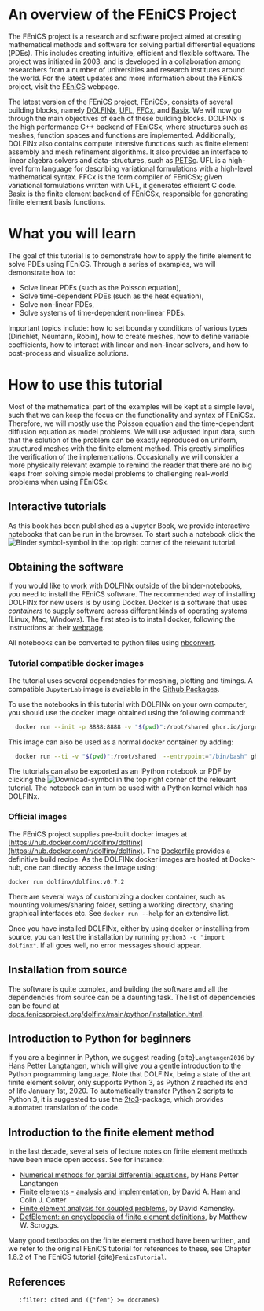 # An overview of the FEniCS Project

The FEniCS project is a research and software project aimed at creating mathematical methods and software for solving partial differential equations (PDEs). This includes creating intuitive, efficient and flexible software. The project was initiated in 2003, and is developed in a collaboration among researchers from a number of universities and research institutes around the world. For the latest updates and more information about the FEniCS project, visit the [FEniCS](https://fenicsproject.org) webpage.

The latest version of the FEniCS project, FEniCSx, consists of several building blocks, namely [DOLFINx](https://github.com/FEniCS/dolfinx), [UFL](https://github.com/FEniCS/ufl), [FFCx](https://github.com/FEniCS/ffcx), and [Basix](https://github.com/FEniCS/basix/). We will now go through the main objectives of each of these building blocks. DOLFINx is the high performance C++ backend of FEniCSx, where structures such as meshes, function spaces and functions are implemented.
Additionally, DOLFINx also contains compute intensive functions such as finite element assembly and mesh refinement algorithms. It also provides an interface to linear algebra solvers and data-structures, such as [PETSc](https://www.mcs.anl.gov/petsc/). UFL is a high-level form language for describing variational formulations with a high-level mathematical syntax. FFCx is the form compiler of FEniCSx; given variational formulations written with UFL, it generates efficient C code. Basix is the finite element backend of FEniCSx, responsible for generating finite element basis functions.

# What you will learn

The goal of this tutorial is to demonstrate how to apply the finite element to solve PDEs using FEniCS. Through a series of examples, we will demonstrate how to:

- Solve linear PDEs (such as the Poisson equation),
- Solve time-dependent PDEs (such as the heat equation),
- Solve non-linear PDEs,
- Solve systems of time-dependent non-linear PDEs.

Important topics include: how to set boundary conditions of various types (Dirichlet, Neumann, Robin), how to create meshes, how to define variable coefficients, how to interact with linear and non-linear solvers, and how to post-process and visualize solutions.

# How to use this tutorial

Most of the mathematical part of the examples will be kept at a simple level, such that we can keep the focus on the functionality and syntax of FEniCSx. Therefore, we will mostly use the Poisson equation and the time-dependent diffusion equation as model problems. We will use adjusted input data, such that the solution of the problem can be exactly reproduced on uniform, structured meshes with the finite element method. This greatly simplifies the verification of the implementations.
Occasionally we will consider a more physically relevant example to remind the reader that there are no big leaps from solving simple model problems to challenging real-world problems when using FEniCSx.

## Interactive tutorials

As this book has been published as a Jupyter Book, we provide interactive notebooks that can be run in the browser. To start such a notebook click the ![Binder symbol](binder.png)-symbol in the top right corner of the relevant tutorial.

## Obtaining the software

If you would like to work with DOLFINx outside of the binder-notebooks, you need to install the FEniCS software.
The recommended way of installing DOLFINx for new users is by using Docker.
Docker is a software that uses _containers_ to supply software across different kinds of operating systems (Linux, Mac, Windows). The first step is to install docker, following the instructions at their [webpage](https://docs.docker.com/get-started/).

All notebooks can be converted to python files using [nbconvert](https://nbconvert.readthedocs.io/en/latest/).

### Tutorial compatible docker images

The tutorial uses several dependencies for meshing, plotting and timings. A compatible `JupyterLab` image is available in the [Github Packages](https://github.com/jorgensd/dolfinx-tutorial/pkgs/container/dolfinx-tutorial).

To use the notebooks in this tutorial with DOLFINx on your own computer, you should use the docker image obtained using the following command:

```bash
  docker run --init -p 8888:8888 -v "$(pwd)":/root/shared ghcr.io/jorgensd/dolfinx-tutorial:v0.7.2
```

This image can also be used as a normal docker container by adding:

```bash
  docker run --ti -v "$(pwd)":/root/shared  --entrypoint="/bin/bash" ghcr.io/jorgensd/dolfinx-tutorial:v0.7.2
```

The tutorials can also be exported as an IPython notebook or PDF by clicking the ![Download](save.png)-symbol in the top right corner of the relevant tutorial. The notebook can in turn be used with a Python kernel which has DOLFINx.

### Official images

The FEniCS project supplies pre-built docker images at [https://hub.docker.com/r/dolfinx/dolfinx](https://hub.docker.com/r/dolfinx/dolfinx).
The [Dockerfile](https://github.com/FEniCS/dolfinx/blob/main/docker/Dockerfile)
provides a definitive build recipe. As the DOLFINx docker images are hosted at Docker-hub, one can directly access the image using:

```
docker run dolfinx/dolfinx:v0.7.2
```

There are several ways of customizing a docker container, such as mounting volumes/sharing folder, setting a working directory, sharing graphical interfaces etc. See `docker run --help` for an extensive list.

Once you have installed DOLFINx, either by using docker or installing from source, you can test the installation by running `python3 -c "import dolfinx"`. If all goes well, no error messages should appear.

## Installation from source

The software is quite complex, and building the software and all the dependencies from source can be a daunting task. The list of dependencies can be found at [docs.fenicsproject.org/dolfinx/main/python/installation.html](https://docs.fenicsproject.org/dolfinx/main/python/installation.html).

## Introduction to Python for beginners

If you are a beginner in Python, we suggest reading {cite}`Langtangen2016` by Hans Petter Langtangen, which will give you a gentle introduction to the Python programming language. Note that DOLFINx, being a state of the art finite element solver, only supports Python 3, as Python 2 reached its end of life January 1st, 2020. To automatically transfer Python 2 scripts to Python 3, it is suggested to use the [2to3](https://docs.python.org/3/library/2to3.html)-package, which provides automated translation of the code.

## Introduction to the finite element method

In the last decade, several sets of lecture notes on finite element methods have been made open access. See for instance:

- [Numerical methods for partial differential equations](https://hplgit.github.io/num-methods-for-PDEs/doc/web/index.html), by Hans Petter Langtangen
- [Finite elements - analysis and implementation](https://finite-element.github.io/), by David A. Ham and Colin J. Cotter
- [Finite element analysis for coupled problems](https://drive.google.com/file/d/1o0DY1RWoXd-gOISqyRzJoDHUHvSMvSg3/view?usp=sharing), by David Kamensky.
- [DefElement: an encyclopedia of finite element definitions](https://defelement.com/), by Matthew W. Scroggs.

Many good textbooks on the finite element method have been written, and we refer to the original FEniCS tutorial for references to these, see Chapter 1.6.2 of The FEniCS tutorial {cite}`FenicsTutorial`.

## References

```{bibliography}
   :filter: cited and ({"fem"} >= docnames)
```

